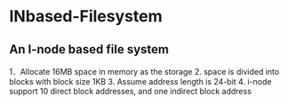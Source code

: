 # INbased-Filesystem
An I-node based file system
-----------------------
1．Allocate 16MB space in memory as the storage
2. space is divided into blocks with block size 1KB
3. Assume address length is 24-bit
4. i-node support 10 direct block addresses, and one indirect block address

